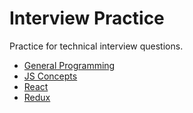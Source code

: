 # Interview Practice

Practice for technical interview questions.

- [General Programming](general_programming.md)
- [JS Concepts](js_concepts.md)
- [React](react.md)
- [Redux](redux.md)
